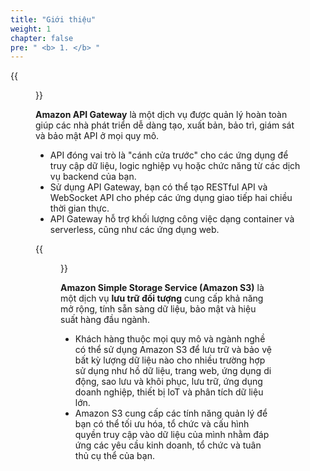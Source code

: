 ```yaml
---
title: "Giới thiệu"
weight: 1
chapter: false
pre: " <b> 1. </b> "
---
```


{{<figure src="/images/workshop-3/Amazon-API-Gateway.svg" title="Amazon API Gateway" width=150pc >}}

**Amazon API Gateway** là một dịch vụ được quản lý hoàn toàn giúp các nhà phát triển dễ dàng tạo, xuất bản, bảo trì, giám sát và bảo mật API ở mọi quy mô.

- API đóng vai trò là "cánh cửa trước" cho các ứng dụng để truy cập dữ liệu, logic nghiệp vụ hoặc chức năng từ các dịch vụ backend của bạn.
- Sử dụng API Gateway, bạn có thể tạo RESTful API và WebSocket API cho phép các ứng dụng giao tiếp hai chiều thời gian thực.
- API Gateway hỗ trợ khối lượng công việc dạng container và serverless, cũng như các ứng dụng web.

{{<figure src="/images/workshop-3/Amazon-Simple-Storage-Service.svg" title="Amazon S3" width=150pc >}}

**Amazon Simple Storage Service (Amazon S3)** là một dịch vụ **lưu trữ đối tượng** cung cấp khả năng mở rộng, tính sẵn sàng dữ liệu, bảo mật và hiệu suất hàng đầu ngành.

- Khách hàng thuộc mọi quy mô và ngành nghề có thể sử dụng Amazon S3 để lưu trữ và bảo vệ bất kỳ lượng dữ liệu nào cho nhiều trường hợp sử dụng như hồ dữ liệu, trang web, ứng dụng di động, sao lưu và khôi phục, lưu trữ, ứng dụng doanh nghiệp, thiết bị IoT và phân tích dữ liệu lớn.
- Amazon S3 cung cấp các tính năng quản lý để bạn có thể tối ưu hóa, tổ chức và cấu hình quyền truy cập vào dữ liệu của mình nhằm đáp ứng các yêu cầu kinh doanh, tổ chức và tuân thủ cụ thể của bạn.
